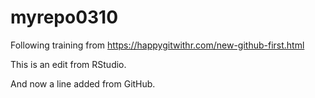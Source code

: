 # myrepo0310
Following training from https://happygitwithr.com/new-github-first.html

This is an edit from RStudio.

And now a line added from GitHub.
